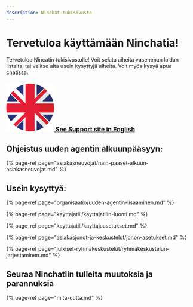 ```yaml
---
description: Ninchat-tukisivusto
---
```


# Tervetuloa käyttämään Ninchatia!

Tervetuloa Nincatin tukisivustolle! Voit selata aiheita vasemman laidan listalta, tai valitse alta usein kysyttyjä aiheita. Voit myös kysyä apua [chatissa](https://ninchat.com/contact).  

### [![](.gitbook/assets/en.png) See Support site in English](https://support.ninchat.com/ninchat-support/v/english/)

## Ohjeistus uuden agentin alkuunpääsyyn:

{% page-ref page="asiakasneuvojat/nain-paaset-alkuun-asiakasneuvojat.md" %}

## Usein kysyttyä:

{% page-ref page="organisaatio/uuden-agentin-lisaaminen.md" %}

{% page-ref page="kayttajatili/kayttajatilin-luonti.md" %}

{% page-ref page="kayttajatili/kayttajaasetukset.md" %}

{% page-ref page="asiakasjonot-ja-keskustelut/jonon-asetukset.md" %}

{% page-ref page="julkiset-ryhmakeskustelut/ryhmakeskustelun-jarjestaminen.md" %}

## Seuraa Ninchatiin tulleita muutoksia ja parannuksia

{% page-ref page="mita-uutta.md" %}

